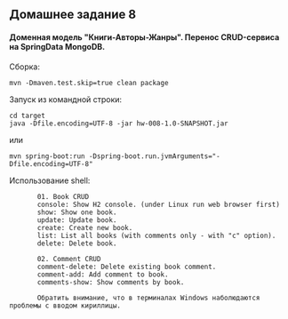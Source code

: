 ## Домашнее задание 8
#### Доменная модель "Книги-Авторы-Жанры". Перенос CRUD-сервиса на SpringData MongoDB.

Сборка:
````
mvn -Dmaven.test.skip=true clean package
````

Запуск из командной строки:
````
cd target
java -Dfile.encoding=UTF-8 -jar hw-008-1.0-SNAPSHOT.jar
````
или
````
mvn spring-boot:run -Dspring-boot.run.jvmArguments="-Dfile.encoding=UTF-8"
````
Использование shell:
````
       01. Book CRUD
       console: Show H2 console. (under Linux run web browser first)
       show: Show one book.
       update: Update book.
       create: Create new book.
       list: List all books (with comments only - with "c" option).
       delete: Delete book.

       02. Comment CRUD
       comment-delete: Delete existing book comment.
       comment-add: Add comment to book.
       comments-show: Show comments by book.
       
       Обратить внимание, что в терминалах Windows наболюдаются проблемы с вводом кириллицы.
````
